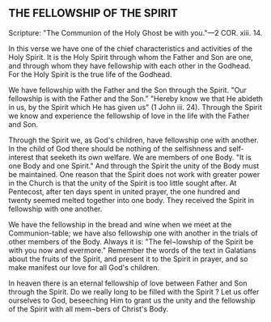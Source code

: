 ## THE FELLOWSHIP OF THE SPIRIT ##

Scripture: "The Communion of the Holy Ghost be with you."—2 COR. xiii. 14.



In this verse we have one of the chief characteristics and activities of the Holy Spirit. It is the Holy Spirit through whom the Father and Son are one, and through whom they have fellowship with each other in the Godhead. For the Holy Spirit is the true life of the Godhead.



We have fellowship with the Father and the Son through the Spirit. "Our fellowship is with the Father and the Son." "Hereby know we that He abideth in us, by the Spirit which He has given us" (1 John iii. 24). Through the Spirit we know and experience the fellowship of love in the life with the Father and Son.



Through the Spirit we, as God's children, have fellowship one with another. In the child of God there should be nothing of the selfishness and self-interest that seeketh its own welfare. We are members of one Body. "It is one Body and one Spirit." And through the Spirit the unity of the Body must be maintained. One reason that the Spirit does not work with greater power in the Church is that the unity of the Spirit is too little sought after. At Pentecost, after ten days spent in united prayer, the one hundred and twenty seemed melted together into one body. They received the Spirit in fellowship with one another.



We have the fellowship in the bread and wine when we meet at the Communion-table; we have also fellowship one with another in the trials of other members of the Body. Always it is: "The fel¬lowship of the Spirit be with you now and evermore." Remember the words of the text in Galatians about the fruits of the Spirit, and present it to the Spirit in prayer, and so make manifest our love for all God's children.



In heaven there is an eternal fellowship of love between Father and Son through the Spirit. Do we really long to be filled with the Spirit ? Let us offer ourselves to God, beseeching Him to grant us the unity and the fellowship of the Spirit with all mem¬bers of Christ's Body.

